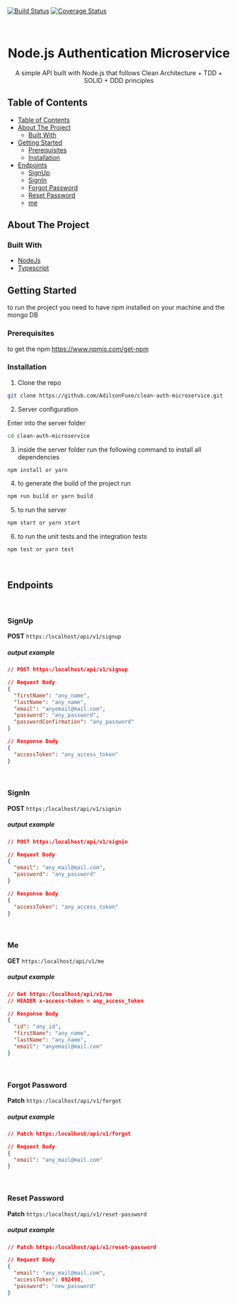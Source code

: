 [![Build Status](https://travis-ci.com/AdilsonFuxe/clean-auth-microservice.svg?branch=main)](https://travis-ci.com/AdilsonFuxe/clean-auth-microservice)
[![Coverage Status](https://coveralls.io/repos/github/AdilsonFuxe/clean-auth-microservice/badge.svg?branch=main)](https://coveralls.io/github/AdilsonFuxe/clean-auth-microservice?branch=main)

<!-- PROJECT LOGO -->
<br />
<p align="center">
  <a href="https://github.com/othneildrew/Best-README-Template">
  </a>

  <h1 align="center">Node.js Authentication Microservice</h1>

  <p align="center">
   A simple API built with Node.js that follows Clean Architecture + TDD + SOLID + DDD principles
    <br />
  </p>
</p>

<!-- TABLE OF CONTENTS -->

## Table of Contents

- [Table of Contents](#table-of-contents)
- [About The Project](#about-the-project)
  - [Built With](#built-with)
- [Getting Started](#getting-started)
  - [Prerequisites](#prerequisites)
  - [Installation](#installation)
- [Endpoints](#endpoints)
  - [SignUp](#signup)
  - [SignIn](#signin)
  - [Forgot Password](#forgot-password)
  - [Reset Password](#reset-password)
  - [me](#me)

<!-- ABOUT THE PROJECT -->

## About The Project

### Built With

- [NodeJs](https://nodejs.org/)
- [Typescript](https://https://www.typescriptlang.org/)

<!-- GETTING STARTED -->

## Getting Started

to run the project you need to have npm installed on your machine and
the mongo DB

### Prerequisites

to get the npm https://www.npmjs.com/get-npm

### Installation

1. Clone the repo

```sh
git clone https://github.com/AdilsonFuxe/clean-auth-microservice.git
```

2. Server configuration

Enter into the server folder

```sh
cd clean-auth-microservice
```

3. inside the server folder run the following command to install all dependencies

```sh
npm install or yarn
```

4. to generate the build of the project run

```sh
npm run build or yarn build
```

5. to run the server

```sh
npm start or yarn start
```

6. to run the unit tests and the integration tests

```sh
npm test or yarn test
```

<br/>

## Endpoints

<br/>

### SignUp

**POST** `https:/localhost/api/v1/signup`

##### output example

```json
// POST https:/localhost/api/v1/signup

// Request Body
{
  "firstName": "any_name",
  "lastName": "any_name",
  "email": "anyemail@mail.com",
  "password": "any_password",
  "passwordConfirmation": "any_password"
}

// Response Body
{
  "accessToken": "any_access_token"
}
```

<br/>

### SignIn

**POST** `https:/localhost/api/v1/signin`

##### output example

```json
// POST https:/localhost/api/v1/signin

// Request Body
{
  "email": "any_mail@mail.com",
  "password": "any_password"
}

// Response Body
{
  "accessToken": "any_access_token"
}
```

<br/>

### Me

**GET** `https:/localhost/api/v1/me`

##### output example

#####

```json
// Get https:/localhost/api/v1/me
// HEADER x-access-token = any_access_token

// Response Body
{
  "id": "any_id",
  "firstName": "any_name",
  "lastName": "any_name",
  "email": "anyemail@mail.com"
}
```

<br/>

### Forgot Password

**Patch** `https:/localhost/api/v1/forgot`

##### output example

#####

```json
// Patch https:/localhost/api/v1/forgot

// Request Body
{
  "email": "any_mail@mail.com"
}
```

<br/>

### Reset Password

**Patch** `https:/localhost/api/v1/reset-password`

##### output example

#####

```json
// Patch https:/localhost/api/v1/reset-password

// Request Body
{
  "email": "any_mail@mail.com",
  "accessToken": 092498,
  "password": "new_password"
}
```
